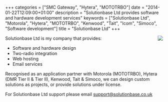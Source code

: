 +++
categories = ["SMC Gateway", "Hytera", "MOTOTRBO"]
date = "2014-01-22T12:09:00+01:00"
description = "Solutionbase Ltd provides software and hardware development services"
keywords = ["Solutionbase Ltd", "Motorola", "Hytera", "MOTOTRBO", "Kenwood", "Tait", "Icom", "Simoco", "Software development"]
title = "Solutionbase Ltd"
+++

[<img src="/img/Solutionbase_logo_250x79.png" align="right" class="img-responsive">](http://solutionbase.co.uk)Solutionbase Ltd is my company that provides:

* Software and hardware design
* Two-radio integration
* Web hosting
* Email services

Recognised as an application partner with Motorola (MOTOTRBO), Hytera (DMR Tier II & Tier II), Kenwood, Tait
& Simoco, we can design custom solutions as projects, or provide solutions under license.

For Solutionbase Ltd support please email <support@solutionbase.co.uk>


